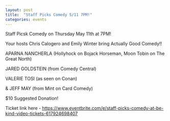 ```yaml
---
layout: post
title:  "Staff Picks Comedy 5/11 7PM!"
categories: events
---
```

Staff Picsk Comedy on Thursday May 11th at 7PM! 

Your hosts Chris Calogero and Emily Winter bring Actually Good Comedy!!

APARNA NANCHERLA (Hollyhock on Bojack Horseman, Moon Tobin on The Great North)

JARED GOLDSTEIN (from Comedy Central)

VALERIE TOSI (as seen on Conan)

& JEFF MAY (from Mint on Card Comedy)

$10 Suggested Donation!

Ticket link here - https://www.eventbrite.com/e/staff-picks-comedy-at-be-kind-video-tickets-617924698407
